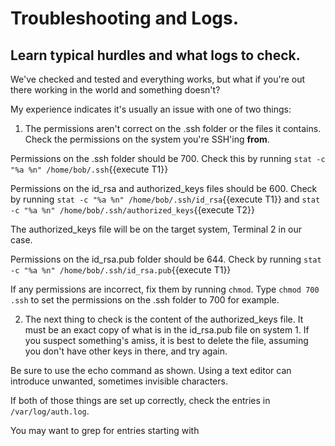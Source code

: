 # Troubleshooting and Logs.

## Learn typical hurdles and what logs to check.

We've checked and tested and everything works, but what if you're out there working in the world and something doesn't?

My experience indicates it's usually an issue with one of two things:

1. The permissions aren't correct on the .ssh folder or the files it contains. Check the permissions on the system you're SSH'ing **from**.

Permissions on the .ssh folder should be 700. Check this by running `stat -c "%a %n" /home/bob/.ssh`{{execute T1}}

Permissions on the id_rsa and authorized_keys files should be 600. Check by running `stat -c "%a %n" /home/bob/.ssh/id_rsa`{{execute T1}} and `stat -c "%a %n" /home/bob/.ssh/authorized_keys`{{execute T2}}

The authorized_keys file will be on the target system, Terminal 2 in our case.

Permissions on the id_rsa.pub folder should be 644. Check by running `stat -c "%a %n" /home/bob/.ssh/id_rsa.pub`{{execute T1}}

If any permissions are incorrect, fix them by running `chmod`. Type `chmod 700 .ssh` to set the permissions on the .ssh folder to 700 for example.

2. The next thing to check is the content of the authorized_keys file. It must be an exact copy of what is in the id_rsa.pub file on system 1. If you suspect something's amiss, it is best to delete the file, assuming you don't have other keys in there, and try again.

Be sure to use the echo command as shown. Using a text editor can introduce unwanted, sometimes invisible characters.

If both of those things are set up correctly, check the entries in `/var/log/auth.log`.

You may want to grep for entries starting with 
